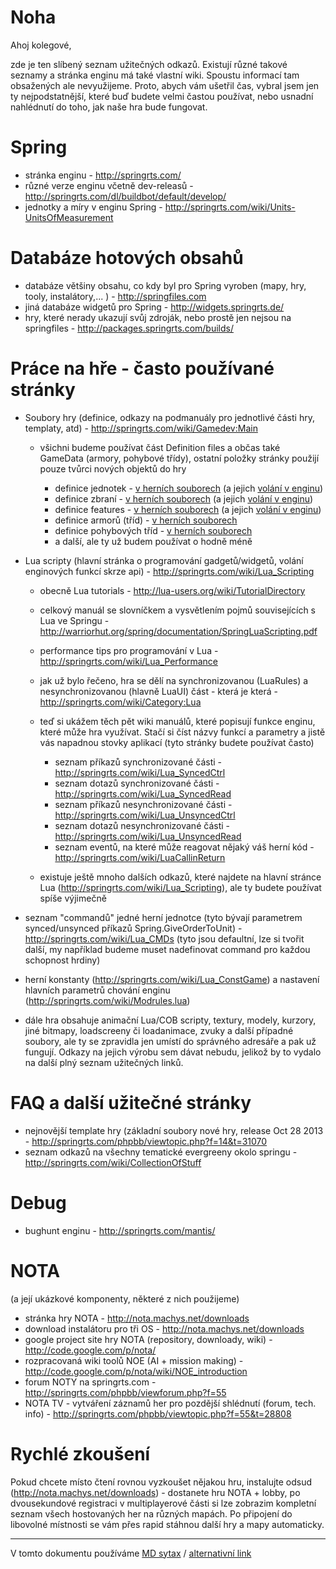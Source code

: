 ﻿<link rel="stylesheet" type="text/css" href="style.css">

<h1 class="myTitle">Noha</h1>

Ahoj kolegové,

zde je ten slíbený seznam užitečných odkazů. Existují různé takové seznamy a stránka enginu má také vlastní wiki. Spoustu informací tam obsažených ale nevyužijeme. Proto, abych vám ušetřil čas, vybral jsem jen ty nejpodstatnější, které buď budete velmi častou používat, nebo usnadní nahlédnutí do toho, jak naše hra bude fungovat.

Spring
======

* stránka enginu - http://springrts.com/
* různé verze enginu včetně dev-releasů - http://springrts.com/dl/buildbot/default/develop/
* jednotky a míry v enginu Spring - http://springrts.com/wiki/Units-UnitsOfMeasurement

Databáze hotových obsahů
========================

* databáze většiny obsahu, co kdy byl pro Spring vyroben (mapy, hry, tooly, instalátory,... ) - http://springfiles.com
* jiná databáze widgetů pro Spring - http://widgets.springrts.de/
* hry, které nerady ukazují svůj zdroják, nebo prostě jen nejsou na springfiles - http://packages.springrts.com/builds/

Práce na hře - často používané stránky
======================================

* Soubory hry (definice, odkazy na podmanuály pro jednotlivé části hry, templaty, atd) - http://springrts.com/wiki/Gamedev:Main
	* všichni budeme používat část Definition files a občas také GameData (armory, pohybové třídy), ostatní položky stránky použijí pouze tvůrci nových objektů do hry
		
		* definice jednotek - [v herních souborech](http://springrts.com/wiki/Units-UnitDefs) (a jejich [volání v enginu](http://springrts.com/wiki/Lua_UnitDefs))
		* definice zbraní - [v herních souborech](http://springrts.com/wiki/Gamedev:WeaponDefs) (a jejich [volání v enginu](http://springrts.com/wiki/Lua_WeaponDefs))
		* definice features - [v herních souborech](http://springrts.com/wiki/Gamedev:FeatureDefs) (a jejich [volání v enginu](http://springrts.com/wiki/Lua_FeatureDefs))
		* definice armorů (tříd) - [v herních souborech](http://springrts.com/wiki/Armordefs.lua)
		* definice pohybových tříd - [v herních souborech](http://springrts.com/wiki/Movedefs.lua)
		* a další, ale ty už budem používat o hodně méně

* Lua scripty (hlavní stránka o programování gadgetů/widgetů, volání enginových funkcí skrze api) - http://springrts.com/wiki/Lua_Scripting
    * obecně Lua tutorials - http://lua-users.org/wiki/TutorialDirectory
    * celkový manuál se slovníčkem a vysvětlením pojmů souvisejících s Lua ve Springu - http://warriorhut.org/spring/documentation/SpringLuaScripting.pdf
    * performance tips pro programování v Lua - http://springrts.com/wiki/Lua_Performance
    * jak už bylo řečeno, hra se dělí na synchronizovanou (LuaRules) a nesynchronizovanou (hlavně LuaUI) část - která je která - http://springrts.com/wiki/Category:Lua
    * teď si ukážem těch pět wiki manuálů, které popisují funkce enginu, které může hra využívat. Stačí si číst názvy funkcí a parametry a jistě vás napadnou stovky aplikací (tyto stránky budete používat často)
        
		* seznam příkazů synchronizované části - http://springrts.com/wiki/Lua_SyncedCtrl
        * seznam dotazů synchronizované části - http://springrts.com/wiki/Lua_SyncedRead
        * seznam příkazů nesynchronizované části - http://springrts.com/wiki/Lua_UnsyncedCtrl
        * seznam dotazů nesynchronizované části - http://springrts.com/wiki/Lua_UnsyncedRead
        * seznam eventů, na které může reagovat nějaký váš herní kód - http://springrts.com/wiki/LuaCallinReturn
		
    * existuje ještě mnoho dalších odkazů, které najdete na hlavní stránce Lua (http://springrts.com/wiki/Lua_Scripting), ale ty budete používat spíše výjimečně
* seznam "commandů" jedné herní jednotce (tyto bývají parametrem synced/unsynced příkazů Spring.GiveOrderToUnit) - http://springrts.com/wiki/Lua_CMDs (tyto jsou defaultní, lze si tvořit další, my například budeme muset nadefinovat command pro každou schopnost hrdiny)
* herní konstanty (http://springrts.com/wiki/Lua_ConstGame) a nastavení hlavních parametrů chování enginu (http://springrts.com/wiki/Modrules.lua)
* dále hra obsahuje animační Lua/COB scripty, textury, modely, kurzory, jiné bitmapy, loadscreeny či loadanimace, zvuky a další případné soubory, ale ty se zpravidla jen umístí do správného adresáře a pak už fungují. Odkazy na jejich výrobu sem dávat nebudu, jelikož by to vydalo na další plný seznam užitečných linků.

FAQ a další užitečné stránky
============================

* nejnovější template hry (základní soubory nové hry, release Oct 28 2013 - http://springrts.com/phpbb/viewtopic.php?f=14&t=31070
* seznam odkazů na všechny tematické evergreeny okolo springu - http://springrts.com/wiki/CollectionOfStuff

Debug
=====

* bughunt enginu - http://springrts.com/mantis/

NOTA
====
(a její ukázkové komponenty, některé z nich použijeme)

* stránka hry NOTA - http://nota.machys.net/downloads
* download instalátoru pro tři OS - http://nota.machys.net/downloads
* google project site hry NOTA (repository, downloady, wiki) - http://code.google.com/p/nota/
* rozpracovaná wiki toolů NOE (AI + mission making) - http://code.google.com/p/nota/wiki/NOE_introduction
* forum NOTY na springrts.com - http://springrts.com/phpbb/viewforum.php?f=55
* NOTA TV - vytváření záznamů her pro pozdější shlédnutí (forum, tech. info) - http://springrts.com/phpbb/viewtopic.php?f=55&t=28808

Rychlé zkoušení
===============

Pokud chcete místo čtení rovnou vyzkoušet nějakou hru, instalujte odsud (http://nota.machys.net/downloads) - dostanete hru NOTA + lobby, po dvousekundové registraci v multiplayerové části si lze zobrazim kompletní seznam všech hostovaných her na různých mapách. Po připojení do libovolné místnosti se vám přes rapid stáhnou další hry a mapy automaticky.

---

V tomto dokumentu používáme [MD sytax](https://help.github.com/articles/github-flavored-markdown) / [alternativní link](https://confluence.atlassian.com/display/STASH/Markdown+syntax+guide)